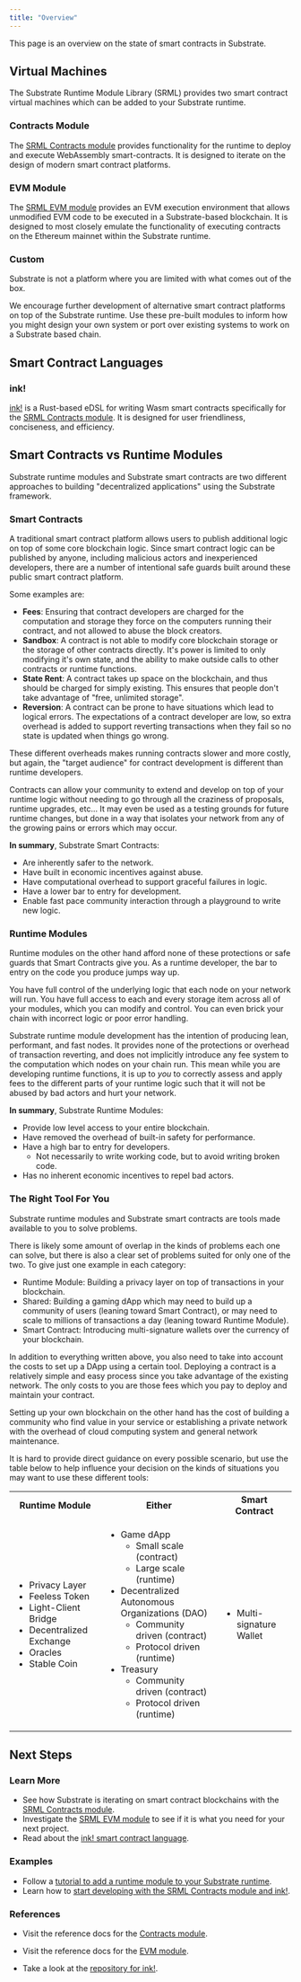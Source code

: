 ```yaml
---
title: "Overview"
---
```


This page is an overview on the state of smart contracts in Substrate.

## Virtual Machines

The Substrate Runtime Module Library (SRML) provides two smart contract virtual machines which can
be added to your Substrate runtime.

### Contracts Module

The [SRML Contracts module](conceptual/runtime/contracts/contracts_module.md) provides functionality
for the runtime to deploy and execute WebAssembly smart-contracts. It is designed to iterate on the
design of modern smart contract platforms.

### EVM Module

The [SRML EVM module](conceptual/runtime/contracts/evm_module.md) provides an EVM execution
environment that allows unmodified EVM code to be executed in a Substrate-based blockchain. It is
designed to most closely emulate the functionality of executing contracts on the Ethereum mainnet
within the Substrate runtime.

### Custom

Substrate is not a platform where you are limited with what comes out of the box.

We encourage further development of alternative smart contract platforms on top of the Substrate
runtime. Use these pre-built modules to inform how you might design your own system or port over
existing systems to work on a Substrate based chain.

## Smart Contract Languages

### ink!

[ink!](conceptual/runtime/contracts/ink.md) is a Rust-based eDSL for writing Wasm smart contracts
specifically for the [SRML Contracts module](#contracts-module). It is designed for user friendliness, conciseness, and
efficiency.

## Smart Contracts vs Runtime Modules

Substrate runtime modules and Substrate smart contracts are two different approaches to building
"decentralized applications" using the Substrate framework.

### Smart Contracts

A traditional smart contract platform allows users to publish additional logic on top of some core
blockchain logic. Since smart contract logic can be published by anyone, including malicious actors
and inexperienced developers, there are a number of intentional safe guards built around these
public smart contract platform.

Some examples are:

* **Fees**: Ensuring that contract developers are charged for the computation and storage they force on
  the computers running their contract, and not allowed to abuse the block creators.
* **Sandbox**: A contract is not able to modify core blockchain storage or the storage of other
  contracts directly. It's power is limited to only modifying it's own state, and the ability to
  make outside calls to other contracts or runtime functions.
* **State Rent**: A contract takes up space on the blockchain, and thus should be charged for simply
  existing. This ensures that people don't take advantage of "free, unlimited storage".
* **Reversion**: A contract can be prone to have situations which lead to logical errors. The
  expectations of a contract developer are low, so extra overhead is added to support reverting
  transactions when they fail so no state is updated when things go wrong.

These different overheads makes running contracts slower and more costly, but again, the "target
audience" for contract development is different than runtime developers.

Contracts can allow your community to extend and develop on top of your runtime logic without
needing to go through all the craziness of proposals, runtime upgrades, etc... It may even be used
as a testing grounds for future runtime changes, but done in a way that isolates your network from
any of the growing pains or errors which may occur.

**In summary**, Substrate Smart Contracts:

* Are inherently safer to the network.
* Have built in economic incentives against abuse.
* Have computational overhead to support graceful failures in logic.
* Have a lower bar to entry for development.
* Enable fast pace community interaction through a playground to write new logic.

### Runtime Modules

Runtime modules on the other hand afford none of these protections or safe guards that Smart
Contracts give you. As a runtime developer, the bar to entry on the code you produce jumps way up.

You have full control of the underlying logic that each node on your network will run. You have full
access to each and every storage item across all of your modules, which you can modify and control.
You can even brick your chain with incorrect logic or poor error handling.

Substrate runtime module development has the intention of producing lean, performant, and fast
nodes. It provides none of the protections or overhead of transaction reverting, and does not
implicitly introduce any fee system to the computation which nodes on your chain run. This mean
while you are developing runtime functions, it is up to _you_ to correctly assess and apply fees to
the different parts of your runtime logic such that it will not be abused by bad actors and hurt
your network.

**In summary**, Substrate Runtime Modules:

* Provide low level access to your entire blockchain.
* Have removed the overhead of built-in safety for performance.
* Have a high bar to entry for developers.
  * Not necessarily to write working code, but to avoid writing broken code.
* Has no inherent economic incentives to repel bad actors.


### The Right Tool For You

Substrate runtime modules and Substrate smart contracts are tools made available to you to solve
problems.

There is likely some amount of overlap in the kinds of problems each one can solve, but there is
also a clear set of problems suited for only one of the two. To give just one example in each
category:

* Runtime Module: Building a privacy layer on top of transactions in your blockchain.
* Shared: Building a gaming dApp which may need to build up a community of users (leaning toward
  Smart Contract), or may need to scale to millions of transactions a day (leaning toward Runtime
  Module).
* Smart Contract: Introducing multi-signature wallets over the currency of your blockchain.

In addition to everything written above, you also need to take into account the costs to set up a
DApp using a certain tool. Deploying a contract is a relatively simple and easy process since you
take advantage of the existing network. The only costs to you are those fees which you pay to deploy
and maintain your contract.

Setting up your own blockchain on the other hand has the cost of building a community who find value
in your service or establishing a private network with the overhead of cloud computing system and
general network maintenance.

It is hard to provide direct guidance on every possible scenario, but use the table below to help
influence your decision on the kinds of situations you may want to use these different tools:

<table>
<tr>
<th>Runtime Module</th>
<th>Either</th>
<th>Smart Contract</th>
</tr>
<tr>
<td>

* Privacy Layer
* Feeless Token
* Light-Client Bridge
* Decentralized Exchange
* Oracles
* Stable Coin

</td>
<td>

* Game dApp
    * Small scale (contract)
    * Large scale (runtime)
* Decentralized Autonomous Organizations (DAO)
    * Community driven (contract)
    * Protocol driven (runtime)
* Treasury
    * Community driven (contract)
    * Protocol driven (runtime)

</td>
<td>

* Multi-signature Wallet

</td>
</tr>
</table>

## Next Steps

### Learn More

- See how Substrate is iterating on smart contract blockchains with the [SRML Contracts
  module](conceptual/runtime/contracts/contracts_module.md).
- Investigate the [SRML EVM module](conceptual/runtime/contracts/evm_module.md) to see if it is what
  you need for your next project.
- Read about the [ink! smart contract language](conceptual/runtime/contracts/ink.md).

### Examples

- Follow a [tutorial to add a runtime module to your Substrate
  runtime](tutorials/adding-a-module-to-your-runtime.md).
- Learn how to [start developing with the SRML Contracts module and
  ink!](development/contracts/ink.md).

### References

- Visit the reference docs for the [Contracts module](/rustdocs/master/srml_contracts/index.html).

- Visit the reference docs for the [EVM module](/rustdocs/master/srml_evm/index.html).

- Take a look at the [repository for ink!](https://github.com/paritytech/ink).
